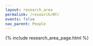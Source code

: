 ```yaml
---
layout: research_area
permalink: /research/NT/
events: false
nav_parent: People
---
```


{% include research_area_page.html %}
